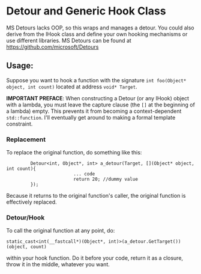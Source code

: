 # Detour and Generic Hook Class
MS Detours lacks OOP, so this wraps and manages a detour. You could also derive from the IHook class and define your own hooking mechanisms or use different libraries. MS Detours can be found at https://github.com/microsoft/Detours
## Usage:
Suppose you want to hook a function with the signature `int foo(Object* object, int count)` located at address `void* Target`. 

**IMPORTANT PREFACE**: When constructing a Detour (or any IHook) object with a lambda, you must leave the capture clause (the `[]` at the beginning of a lambda) empty. This prevents it from becoming a context-dependent `std::function`. I'll eventually get around to making a formal template constraint.
### Replacement
 To replace the original function, do something like this:
 
			 Detour<int, Object*, int> a_detour(Target, [](Object* object, int count){
							 ... code
							 return 20; //dummy value
			 });
   Because it returns to the original function's caller, the original function is effectively replaced.
 ### Detour/Hook
 To call the original function at any point, do:  
 
 `static_cast<int(__fastcall*)(Object*, int)>(a_detour.GetTarget())(object, count)` 
 
 within your hook function. Do it before your code, return it as a closure, throw it in the middle, whatever you want.
